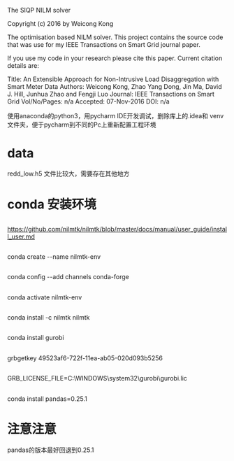 The SIQP NILM solver

Copyright (c) 2016 by Weicong Kong

The optimisation based NILM solver. This project contains the source code that was use for my IEEE Transactions on Smart Grid journal paper.

If you use my code in your research please cite this paper. Current citation details are:

Title: An Extensible Approach for Non-Intrusive Load Disaggregation with Smart Meter Data
Authors: Weicong Kong, Zhao Yang Dong, Jin Ma, David J. Hill, Junhua Zhao and Fengji Luo
Journal: IEEE Transactions on Smart Grid
Vol/No/Pages: n/a
Accepted: 07-Nov-2016
DOI: n/a


使用anaconda的python3，用pycharm IDE开发调试，删除库上的.idea和 venv文件夹，便于pycharm到不同的Pc上重新配置工程环境



# data
redd_low.h5 文件比较大，需要存在其他地方

# conda 安装环境
##
https://github.com/nilmtk/nilmtk/blob/master/docs/manual/user_guide/install_user.md
## 
conda create --name nilmtk-env 
## 
conda config --add channels conda-forge
## 
conda activate nilmtk-env
## 
conda install -c nilmtk nilmtk
## 
conda install gurobi
## 
grbgetkey 49523af6-722f-11ea-ab05-020d093b5256
##
GRB_LICENSE_FILE=C:\WINDOWS\system32\gurobi\gurobi.lic
## 
conda install pandas=0.25.1
# 注意注意
pandas的版本最好回退到0.25.1
